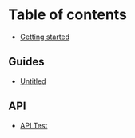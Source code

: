 # Table of contents

* [Getting started](README.md)

## Guides

* [Untitled](guides/untitled.md)

## API

* [API Test](api/untitled.md)

